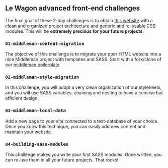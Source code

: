 ## Le Wagon advanced front-end challenges

The final goal of these 2-day challenges is to obtain [this website](http://lewagon.github.io/stylus) with a clean and organized project architecture and generic and re-usable CSS modules. This will be **extremely precious for your future projects**.


### `01-middleman-content-migration`

The objective of this challenge is to migrate your poor HTML website into a nice Middleman project with templates and SASS. Start with a fork/clone of our [middleman boilerplate](https://github.com/lewagon/middleman-boilerplate)

### `02-middleman-style-migration`

In this challenge, you will adopt a very clean organization of our styleheets, and you will use SASS variables, chaining and nesting to have a concise but efficient design.

### `03-middleman-local-data`

Add a new page to your site connected to a text-database of your choice. Once you know this technique, you can easily add new content and maintain your website.

### `04-building-sass-modules`

This challenge makes you write your first SASS modules. Once written, you can re-use them in all your future projects. That rocks!